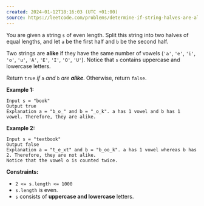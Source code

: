 ```yaml
---
created: 2024-01-12T18:16:03 (UTC +01:00)
source: https://leetcode.com/problems/determine-if-string-halves-are-alike/description/?envType=daily-question&envId=2024-01-12
---
```

You are given a string `s` of even length. Split this string into two halves of equal lengths, and let `a` be the first half and `b` be the second half.

Two strings are **alike** if they have the same number of vowels (`'a'`, `'e'`, `'i'`, `'o'`, `'u'`, `'A'`, `'E'`, `'I'`, `'O'`, `'U'`). Notice that `s` contains uppercase and lowercase letters.

Return `true` _if_ `a` _and_ `b` _are **alike**_. Otherwise, return `false`.

**Example 1:**

```
Input s = "book"
Output true
Explanation a = "b_o_" and b = "_o_k". a has 1 vowel and b has 1 vowel. Therefore, they are alike.
```

**Example 2:**

```
Input s = "textbook"
Output false
Explanation a = "t_e_xt" and b = "b_oo_k". a has 1 vowel whereas b has 2. Therefore, they are not alike.
Notice that the vowel o is counted twice.
```

**Constraints:**

-   `2 <= s.length <= 1000`
-   `s.length` is even.
-   `s` consists of **uppercase and lowercase** letters.
